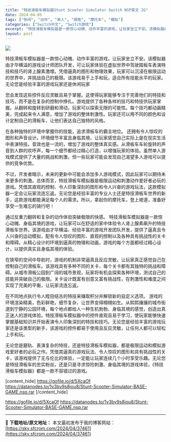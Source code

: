 ```yaml
---
title: "特技滑板车模拟器Stunt Scooter Simulator Switch NSP英文 2G"
date: 2024-04-05
tags: ["休闲", "动作", "单人", "探索", "摩托车", "模拟"]
categories: ["Switch中文", "Switch游戏"]
excerpt: "特技滑板车模拟器是一款惊心动魄、动作丰富的游戏，让玩家坐立不安。该模拟器由才华横溢的游戏设计师团队开发，可让玩家体验在虚拟世界中驾驶踏板车表演特技和技巧的肾上腺素激增。凭借逼真的图形和物理效果，玩家可以沉浸在极限运动的世界中，并挑战自己的极限。该游戏易于上手和玩，适合所有技能水平的玩家。无论您是经验&hellip;"
layout: post
---
```


<img class="aligncenter lazy entered loaded" src="https://sky.sfcrom.com/wp-content/uploads/2024/04/20240404172751-3b986.jpeg" />

特技滑板车模拟器是一款惊心动魄、动作丰富的游戏，让玩家坐立不安。该模拟器由才华横溢的游戏设计师团队开发，可让玩家体验在虚拟世界中驾驶踏板车表演特技和技巧的肾上腺素激增。凭借逼真的图形和物理效果，玩家可以沉浸在极限运动的世界中，并挑战自己的极限。该游戏易于上手和玩，适合所有技能水平的玩家。无论您是经验丰富的游戏玩家还是休闲玩家

您会发现这些控件反应灵敏且易于掌握。这使得玩家能够专注于完善他们的特技和技巧，而不是在复杂的控制中挣扎。游戏提供了各种各样的技巧和特技供玩家掌握。从翻转和旋转到研磨和滑动，玩家可以探索无限的可能性。每个技巧都动画精美，完成起来令人满意，增加了游戏的整体刺激性。玩家还可以用不同的颜色和设计定制自己的滑板车，让他们表达自己独特的风格。

在各种独特的环境中掌握你的技能，追求滑板车的霸主地位。
还拥有令人惊叹的图形和声音设计。环境细节丰富且身临其境，让玩家感觉自己实际上是在现实生活中表演特技。音效也是一流的，增加了游戏的整体真实感。从滑板车车轮旋转的声音到人群的欢呼声，每一个细节都经过精心打造，以增强玩家的体验。虽然单人游戏模式提供了大量的挑战和刺激，但一些玩家可能会发现自己渴望多人游戏可以提供的竞争优势。

不过，开发者暗示，未来的更新中可能会添加多人游戏模式，因此玩家可以期待未来更多的刺激。总体而言，特技滑板车模拟器是极限运动和刺激动作爱好者必玩的游戏。凭借其直观的控制、令人印象深刻的图形和令人兴奋的游戏玩法，这款模拟器一定会让玩家流连忘返。无论您是经验丰富的专业人士还是特技滑板车世界的新手，这款游戏都能满足每个人的需求。所以，拿起你的摩托车，登上坡道，准备好享受一生难忘的骑行吧！

通过反重力翻转和复杂的动作体验突破极限的快感。
特技滑板车模拟器是一款惊心动魄、身临其境的游戏，让玩家可以在舒适的家中体验令人肾上腺素飙升的特技滑板车世界。该游戏由才华横溢、经验丰富的游戏开发团队开发，提供了逼真且令人兴奋的运动模拟，配有令人惊叹的图形、直观的控制以及各种具有挑战性的关卡和障碍。从精心设计的环境到逼真的物理和动画，游戏的每个方面都经过精心设计，以提供真实且身临其境的体验。

在狭窄的空间中导航时，游戏的机制非常逼真且反应灵敏，让玩家真正感觉自己在控制自己的滑板车。该游戏具有多种不同的关卡，每个关卡都有其独特的挑战和障碍。从城市滑板公园到广阔的城市景观，玩家将有机会探索各种环境，测试自己的技能并突破自己的极限。关卡设计既富有创意又富有挑战性，在刺激性和难度之间实现了完美的平衡，让玩家流连忘返。

在不同地点执行令人瞠目结舌的特技来赚取积分并解锁新的自定义选项。
游戏的环境渲染精美，色彩鲜艳，细节复杂，让世界变得栩栩如生。从熙熙攘攘的城市街道到宁静的公园环境，每个地点都给人一种生机勃勃、身临其境的感觉，创造出真正迷人的游戏体验。特技滑板车模拟器中的控件直观且易于学习，使玩家能够快速掌握基础知识并开始表演令人印象深刻的特技和技巧。无论您是经验丰富的游戏玩家还是该类型的新手，该游戏的控件都易于使用且反应灵敏，让任何人都可以轻松上手和玩。

无论您是磨轨、表演复杂的特技，还是特技滑板车模拟器，都是极限运动和模拟游戏爱好者的必玩之作。凭借其逼真的游戏玩法、令人惊叹的图形和具有挑战性的关卡，该游戏提供了无与伦比的体验，一定能让玩家连续几个小时享受乐趣。无论您是特技滑板车的忠实粉丝，还是只是寻求惊险刺激、身临其境的游戏体验，《特技滑板车模拟器》都是一款不容错过的游戏。

[content_hide]
https://gofile.io/d/5XcaOf
https://datanodes.to/1v3bv9s8jou8/Stunt-Scooter-Simulator-BASE-GAME.nsp.rar
[/content_hide]

<!--wechatfans start-->
https://gofile.io/d/5XcaOf
https://datanodes.to/1v3bv9s8jou8/Stunt-Scooter-Simulator-BASE-GAME.nsp.rar
<!--wechatfans end-->

---
📖 **下载地址/原文地址：** 本文最初发布于我的博客网站：[https://sky.sfcrom.com/2024/04/37461](https://sky.sfcrom.com/2024/04/37461)
